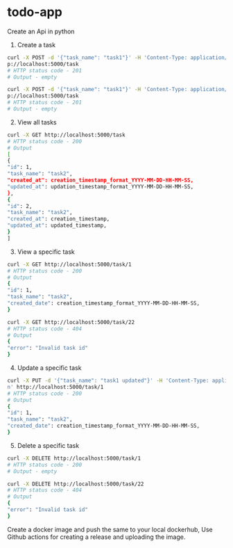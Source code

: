 # todo-app
Create an Api in python

1. Create a task
```Bash
curl -X POST -d '{"task_name": "task1"}' -H 'Content-Type: application/json' htt
p://localhost:5000/task
# HTTP status code - 201
# Output - empty

curl -X POST -d '{"task_name": "task1"}' -H 'Content-Type: application/json' htt
p://localhost:5000/task
# HTTP status code - 201
# Output - empty
```


2. View all tasks

```Bash
curl -X GET http://localhost:5000/task
# HTTP status code - 200
# Output
[
{
"id": 1,
"task_name": "task2",
"created_at": creation_timestamp_format_YYYY-MM-DD-HH-MM-SS,
"updated_at": updation_timestamp_format_YYYY-MM-DD-HH-MM-SS,
},
{
"id": 2,
"task_name": "task2",
"created_at": creation_timestamp,
"updated_at": updated_timestamp,
}
]
```

3. View a specific task
```Bash
curl -X GET http://localhost:5000/task/1
# HTTP status code - 200
# Output
{
"id": 1,
"task_name": "task2",
"created_date": creation_timestamp_format_YYYY-MM-DD-HH-MM-SS,
}

curl -X GET http://localhost:5000/task/22
# HTTP status code - 404
# Output
{
"error": "Invalid task id"
}
```



4. Update a specific task
```Bash
curl -X PUT -d '{"task_name": "task1 updated"}' -H 'Content-Type: application/jso
n' http://localhost:5000/task/1
# HTTP status code - 200
# Output
{
"id": 1,
"task_name": "task2",
"created_date": creation_timestamp_format_YYYY-MM-DD-HH-MM-SS,
}
```
5. Delete a specific task
```Bash
curl -X DELETE http://localhost:5000/task/1
# HTTP status code - 200
# Output - empty

curl -X DELETE http://localhost:5000/task/22
# HTTP status code - 404
# Output
{
"error": "Invalid task id"
}
```

Create a docker image and push the same to your local dockerhub, Use Github actions for creating a release and uploading the image.
